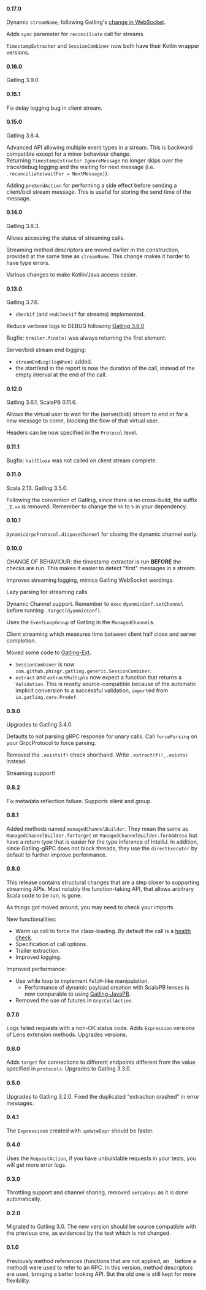 #### 0.17.0

Dynamic `streamName`, following Gatling's [change in WebSocket](
https://github.com/gatling/gatling/pull/4037).

Adds `sync` parameter for `reconciliate` call for streams.

`TimestampExtractor` and `SessionCombiner` now both have their Kotlin wrapper versions.

#### 0.16.0

Gatling 3.9.0

#### 0.15.1

Fix delay logging bug in client stream.

#### 0.15.0

Gatling 3.8.4.

Advanced API allowing multiple event types in a stream.
This is backward compatible except for a minor behaviour change.\
Returning `TimestampExtractor.IgnoreMessage` no longer skips over
the trace/debug logging and
the waiting for next message (i.e. `.reconciliate(waitFor = NextMessage)`).

Adding `preSendAction` for performing a side effect before sending a client/bidi stream message.
This is useful for storing the send time of the message.

#### 0.14.0

Gatling 3.8.3.

Allows accessing the status of streaming calls.

Streaming method descriptors are moved earlier in the construction,
provided at the same time as `streamName`.
This change makes it harder to have type errors.

Various changes to make Kotlin/Java access easier.

#### 0.13.0

Gatling 3.7.6.
- `checkIf` (and `endCheckIf` for streams) implemented.

Reduce verbose logs to DEBUG
following [Gatling 3.6.0](https://github.com/gatling/gatling/commit/4daad7)

Bugfix: `trailer.find(n)` was always returning the first element.

Server/bidi stream end logging:
- `streamEndLog(logWhen)` added.
- the start/end in the report is now the duration of the call,
instead of the empty interval at the end of the call.

#### 0.12.0

Gatling 3.6.1. ScalaPB 0.11.6.

Allows the virtual user to wait for the (server/bidi) stream to end
or for a new message to come,
blocking the flow of that virtual user.

Headers can be now specified in the `Protocol` level.

#### 0.11.1
Bugfix: `halfClose` was not called on client stream complete.

#### 0.11.0
Scala 2.13. Gatling 3.5.0.

Following the convention of Gatling, since there is no cross-build,
the suffix `_2.xx` is removed.
Remember to change the `%%` to `%` in your dependency.

#### 0.10.1
`DynamicGrpcProtocol.disposeChannel` for closing the dynamic channel early.

#### 0.10.0
CHANGE OF BEHAVIOUR: the timestamp extractor is run **BEFORE**
the checks are run. This makes it easier to detect "first" messages in a stream.

Improves streaming logging, mimics Gatling WebSocket wordings.

Lazy parsing for streaming calls.

Dynamic Channel support. Remember to `exec`
`dyanmicConf.setChannel` before running `.target(dyanmicConf)`.

Uses the `EventLoopGroup` of Gatling in the `ManagedChannel`s.

Client streaming which measures time between client half close
and server completion.

Moved some code to [Gatling-Ext](https://github.com/phiSgr/gatling-ext).
- `SessionCombiner` is now `com.github.phisgr.gatling.generic.SessionCombiner`.
- `extract` and `extractMultiple` now expect a function that returns a `Validation`.
This is mostly source-compatible because of the automatic implicit conversion to
a successful validation, `import`ed from `io.gatling.core.Predef`.

#### 0.9.0
Upgrades to Gatling 3.4.0.

Defaults to not parsing gRPC response for unary calls.
Call `forceParsing` on your GrpcProtocol to force parsing.

Removed the `.exists(f)` check shorthand.
Write `.extract(f)(_.exists)` instead.

Streaming support!

#### 0.8.2
Fix metadata reflection failure.
Supports silent and group.

#### 0.8.1
Added methods named `managedChannelBuilder`. They mean the same as
`ManagedChannelBuilder.forTarget` or `ManagedChannelBuilder.forAddress`
but have a return type that is easier for the type inference of IntelliJ.
In addition, since Gatling-gRPC does not block threads,
they use the `directExecutor` by default to further improve performance.

#### 0.8.0
This release contains structural changes
that are a step closer to supporting streaming APIs.
Most notably the function-taking API,
that allows arbitrary Scala code to be run, is gone.

As things got moved around, you may need to check your imports.

New functionalities:
- Warm up call to force the class-loading. By default the call is a
[health check](https://github.com/grpc/grpc/blob/master/src/proto/grpc/health/v1/health.proto).
- Specification of call options.
- Trailer extraction.
- Improved logging.

Improved performance:
- Use while loop to implement `foldM`-like manipulation.
  - Performance of dynamic payload creation with ScalaPB lenses
  is now comparable to using [Gatling-JavaPB](java-pb).
- Removed the use of futures in `GrpcCallAction`.

#### 0.7.0
Logs failed requests with a non-OK status code.
Adds `Expression` versions of Lens extension methods.
Upgrades versions.

#### 0.6.0
Adds `target` for connections to different endpoints
different from the value specified in `protocols`.
Upgrades to Gatling 3.3.0.

#### 0.5.0
Upgrades to Gatling 3.2.0.
Fixed the duplicated "extraction crashed" in error messages.

#### 0.4.1
The `Expression`s created with `updateExpr` should be faster.

#### 0.4.0
Uses the `RequestAction`,
if you have unbuildable requests in your tests,
you will get more error logs.

#### 0.3.0
Throttling support and channel sharing,
removed `setUpGrpc` as it is done automatically.

#### 0.2.0
Migrated to Gatling 3.0.
The new version should be source compatible with the previous one,
as evidenced by the test which is not changed.

#### 0.1.0
Previously method references
(functions that are not applied, an `_` before a method)
were used to refer to an RPC.
In this version, method descriptors are used,
bringing a better looking API.
But the old one is still kept for more flexibility.
